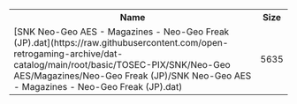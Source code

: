 <table>
<tr><th>Name</th><th>Size</th></tr>
<tr><td>
[SNK Neo-Geo AES - Magazines - Neo-Geo Freak (JP).dat](https://raw.githubusercontent.com/open-retrogaming-archive/dat-catalog/main/root/basic/TOSEC-PIX/SNK/Neo-Geo AES/Magazines/Neo-Geo Freak (JP)/SNK Neo-Geo AES - Magazines - Neo-Geo Freak (JP).dat)
</td><td>5635</td></tr>
</table>
